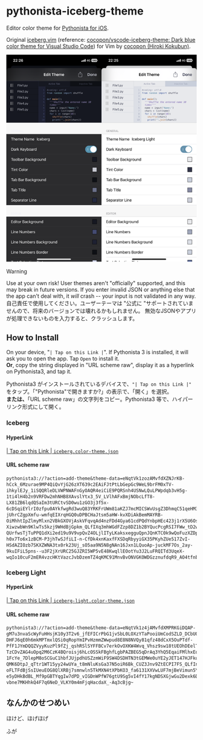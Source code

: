 # pythonista-iceberg-theme

Editor color theme for [Pythonista for iOS](https://omz-software.com/pythonista/).

Original [iceberg.vim](https://github.com/cocopon/iceberg.vim) (reference: [cocopon/vscode-iceberg-theme: Dark blue color theme for Visual Studio Code](https://github.com/cocopon/vscode-iceberg-theme)) for Vim by [cocopon (Hiroki Kokubun)](https://github.com/cocopon).

![screenshot](./screenshot/screenshot.png)

> [!WARNING]
> Use at your own risk! User themes aren't "officially" supported, and this may break in future versions.
> If you enter invalid JSON or anything else that the app can't deal with, it *will* crash -- your input is not validated in any way.  
> 自己責任で使用してください。ユーザーテーマは "公式に "サポートされていませんので、将来のバージョンでは壊れるかもしれません。 無効なJSONやアプリが処理できないものを入力すると、クラッシュします。


## How to Install

On your device, "`| Tap on this Link |`". If Pythonista 3 is installed, it will ask you to open the app. Tap `Open` to install it.  
**Or**, copy the string displayed in "URL scheme raw", display it as a hyperlink on Pythonista3, and tap it.


Pythonista3 がインストールされているデバイスで、`"| Tap on this Link |"` をタップ。「"Pythonista"で開きますか?」の表示で、「開く」を選択。  
**または、**「URL scheme raw」の文字列をコピー。Pythonista3 等で、ハイパーリンク形式にして開く。

### Iceberg

#### HyperLink

[| Tap on this Link | `iceberg.color-theme.json`](https://tinyurl.com/ylyqpsoo)

#### URL scheme raw

```
pythonista3://?action=add-theme&theme-data=eNqtVk1zozAMvfdXZNJrKB-hCck_6Mzurae9MP4QiQvYjG26zXT639c2EAiFJtPtLbGepGc9WeL9brFM0xTV-ihkylEJy_1iSQQRleDLVWPNWAFnGyOAQR4eiCiE9PQRSnh4USNwLQuLPWpdqb3vH5g-1ti4lH4b2n9VRFDw2mhNHB8XAvslYtx3_5V_LVlhAFxBmjNObcLfT8-LX81ZB6lqdQSaIm3tURCtvSD0wu1zGO3j3f5x-6cDSqiEYlrI0zfpu0AYkfwgRd3wuQ83YRKFrUWm81aKZJ7mcMICSWvUsgZ3DhmqC51qeHM3uCcbktDGB6ilmyKimeAqZUTwcYYIrcPHZBatGW-jUhrCZgpXmfu-wmfqEIXrqHGQ0uDPBCHaJtsm5aHW-kvXDiAkBemMAYRB-OiMhhtIpZlmyMlxn2VBkGXOVjAskVFqvqAd4nzFDd4Gya61cdPQdYnbpHEc423j1rX5U6OsOzNaV6DM6fvdwugoCtr-XiwzwbWn9KlwTs5kzj9WHdBjGpkm_QLfIXq3mhWGdFZzp8DZ1b2BYQucPcgRSI7FWw_tD2wffQJ6VHCYQ6_cYYu4dC-QUrfwsTjTuPPQ1dXi2ed19u9V9vpQvZ4OLjlITyLKaksxegguQpnJQnKTC0k9wQoFuzXZDpOXJfAp5EXSS_5jHSkYUkg7x3EYHGNIoiHWvfIbaksFUVoyfpi_xi3kQBFUXSlwEqOAbHqfTMgSaT2duy1MD55vX4hQbAbEJ-h0x7To6x1zBCM-P3jhTwSJfiLI-n-CfDk4xnKaxfFXSDqRbyyiGX35PKyhZUe517ZvI-HSdAZIOzb7SKXZWNA3tx0rk23Uj_sO5aa9N5N8gNAn16Jxn1LQuoAp-juckMF7Os_2ay-9kuIFiL5pns--u3F2jXrURC25GJZRI5WP5vE48KwqllEOotYu3J2LuFRQITd3UqeX-wqIo10cuF2mER4vzcHKtVazcJvbDzemTZ4qKMC91MnvBvONVGKOWDGzznufdqR9_AO4tfnb
```

### Iceberg Light

#### HyperLink

[| Tap on this Link | `iceberg-light.color-theme.json`](https://tinyurl.com/yl6vz2lz)

#### URL scheme raw

```
pythonista3://?action=add-theme&theme-data=eNqtVk1z4jAMvfdXMPRKGiDQAP-gM7u3nvaScWyFuHHsjK10y3T2v6_jfEFICrPbG1jvSbL0LOXzYTaPooiUmCodSZLD_DCbU0VVoeR8UVsTLqCzcQox6KMn-DHFJ6qE0h6mkMPTmxlQSi0qRopYmIPvHzmmZWwpud8E8N8NVQy81qfz48dCxX5OuPTdf-PfF1JYmDQQZVyyKuzPl9fZj_qshRSlSYFFBCv7erkOvOXKW4Wvq_Vhsz9sw18tUEOhDEelT_94CecoJjQ7alXW-TzCDvZAG4uOpq2M6CzK4BQroisj6hLcOSSkFBghfLgbPAZBEG5qDrAq3YhQ5EqaiFMlhxEoYUsGk2jksva63T3H-1FcYe_7DlepM8oSCGuC1hbfJUjpdhUSZzmWiF9SW4DSDHTN3tGEMWe0uYE2yJET147HJFkuk8TZBI81sZ2aLmiL6K64C3Z7EjQ2acVd5nETdJ-QMK6DtpJ_qTtr1WT15yy24wUYa_t8mNluKsGa37N5oiR6Bk_CUZ3Jnv9ZtECPI7FS_QLfInpayYVNPSml60NHdS_hXAgdg6ZAs1h99ND-oFLTFdBjSsIUeuEOG8QlXRBj7smnwln5TkMXN4tXPbKO3_fa6131XXVwLUF7mjBeVimun5YXruyUoZmNRTSOZBWG2328OQ-e5yDHkBdBL_Mf9pGBTYqgIw7dPD_vIGDnWPfW76gtU9Sg5vI4fY17kgNDSXGjwGu2Dexk6DiJ0jlBHI_dFKYHT8uXbsMg2F9DxxXToG8rJgXbfHn0Vt_hZP0dToL_cfLl4Bi2066P30qzkXjDJtoBmE3D6rSqge418q1bOLfKAF0Nz95TbvcW9OKuxsqojPqh36LczPcmgp8h8OQkuulDKlYKGHslyS4gz31u3YS_9dILrd6A4l3zfPLdDaMj6VEjtZTqvIxITDaYx0PHk12pMspAlejcPTiPcwMFcXMncv1yoovtaq0XM5L46kuhX7yV1a7d-vbne7MKHhkQ4F7q6NeD_VLKY0m4mFjqHacdaX_-Aq3cBjg~
```

## なんかのせつめい

ほけど、ほげほげ

ふが